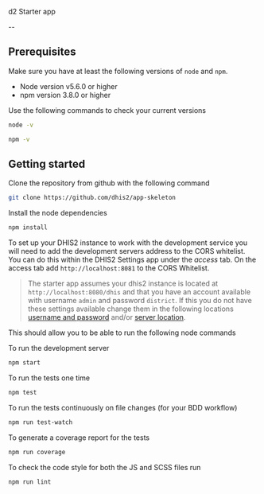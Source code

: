 d2 Starter app

--

## Prerequisites
Make sure you have at least the following versions of `node` and `npm`.

+ Node version v5.6.0 or higher
+ npm version 3.8.0 or higher

Use the following commands to check your current versions
```sh
node -v

npm -v
```

## Getting started

Clone the repository from github with the following command
```sh
git clone https://github.com/dhis2/app-skeleton
```

Install the node dependencies
```sh
npm install
```

To set up your DHIS2 instance to work with the development service you will need to add the development servers address to the CORS whitelist. You can do this within the DHIS2 Settings app under the _access_ tab. On the access tab add `http://localhost:8081` to the CORS Whitelist.
> The starter app assumes your dhis2 instance is located at `http://localhost:8080/dhis` and that you have an account available with username `admin` and password `district`. If this you do not have these settings available change them in the following locations [username and password](https://github.com/dhis2/app-skeleton/blob/master/src/app.js#L22) and/or [server location](https://github.com/dhis2/app-skeleton/blob/master/src/app.js#L53-L54).

This should allow you to be able to run the following node commands

To run the development server
```sh
npm start
```

To run the tests one time
```sh
npm test
```

To run the tests continuously on file changes (for your BDD workflow)
```sh
npm run test-watch
```

To generate a coverage report for the tests
```sh
npm run coverage
```

To check the code style for both the JS and SCSS files run
```sh
npm run lint
```


